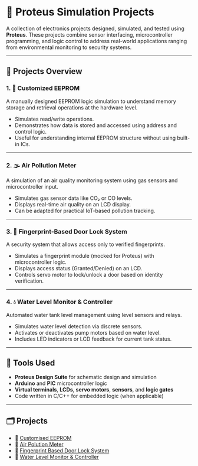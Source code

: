 # 🔧 Proteus Simulation Projects

A collection of electronics projects designed, simulated, and tested using **Proteus**. These projects combine sensor interfacing, microcontroller programming, and logic control to address real-world applications ranging from environmental monitoring to security systems.

---

## 📁 Projects Overview

### 1. 🧠 Customized EEPROM

A manually designed EEPROM logic simulation to understand memory storage and retrieval operations at the hardware level.

- Simulates read/write operations.
- Demonstrates how data is stored and accessed using address and control logic.
- Useful for understanding internal EEPROM structure without using built-in ICs.

---

### 2. 🌫️ Air Pollution Meter

A simulation of an air quality monitoring system using gas sensors and microcontroller input.

- Simulates gas sensor data like CO₂ or CO levels.
- Displays real-time air quality on an LCD display.
- Can be adapted for practical IoT-based pollution tracking.

---

### 3. 🔐 Fingerprint-Based Door Lock System

A security system that allows access only to verified fingerprints.

- Simulates a fingerprint module (mocked for Proteus) with microcontroller logic.
- Displays access status (Granted/Denied) on an LCD.
- Controls servo motor to lock/unlock a door based on identity verification.

---

### 4. 💧 Water Level Monitor & Controller

Automated water tank level management using level sensors and relays.

- Simulates water level detection via discrete sensors.
- Activates or deactivates pump motors based on water level.
- Includes LED indicators or LCD feedback for current tank status.

---

## 🧪 Tools Used

- **Proteus Design Suite** for schematic design and simulation
- **Arduino** and **PIC** microcontroller logic
- **Virtual terminals**, **LCDs**, **servo motors**, **sensors**, and **logic gates**
- Code written in C/C++ for embedded logic (when applicable)

---

## 🗂️ Projects

- 🔗 [Customised EEPROM](https://github.com/safal-biswas/Proteus-Simulation-Projects/tree/main/Customised%20EEPROM)
- 🔗 [Air Polution Meter](https://github.com/safal-biswas/Proteus-Simulation-Projects/tree/main/Air%20Polution%20Meter)
- 🔗 [Fingerprint Based Door Lock System](https://github.com/safal-biswas/Proteus-Simulation-Projects/tree/main/Fingerprint%20Based%20Door%20Lock%20System)
- 🔗 [Water Level Monitor & Controller](https://github.com/safal-biswas/Proteus-Simulation-Projects/tree/main/Water%20Level%20Monitor%20%26%20Controller)

